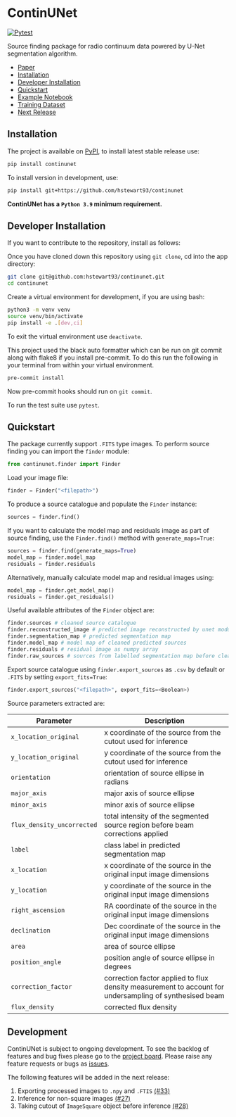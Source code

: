 # ContinUNet
[![Pytest](https://github.com/hstewart93/continunet/actions/workflows/pytest.yml/badge.svg)](https://github.com/hstewart93/continunet/actions/workflows/pytest.yml)

Source finding package for radio continuum data powered by U-Net segmentation algorithm.

- [Paper](https://academic.oup.com/rasti/article/3/1/315/7685538)
- [Installation](#installation)
- [Developer Installation](#developer-installation)
- [Quickstart](#quickstart)
- [Example Notebook](https://github.com/hstewart93/continunet/blob/main/continunet/user_example.ipynb)
- [Training Dataset](https://www.kaggle.com/datasets/harrietstewart/continunet)
- [Next Release](#development)

## Installation
The project is available on [PyPI](https://pypi.org/project/continunet/), to install latest stable release use:

```bash
pip install continunet
```

To install version in development, use:

```bash
pip install git+https://github.com/hstewart93/continunet
```

**ContinUNet has a `Python 3.9` minimum requirement.**

## Developer Installation
If you want to contribute to the repository, install as follows:

Once you have cloned down this repository using `git clone`, cd into the app directory:

```bash
git clone git@github.com:hstewart93/continunet.git
cd continunet
```

Create a virtual environment for development, if you are using bash:

```bash
python3 -m venv venv
source venv/bin/activate
pip install -e .[dev,ci]
```

To exit the virtual environment use `deactivate`.

This project used the black auto formatter which can be run on git commit along with flake8 if you install pre-commit. To do this run the following in your terminal from within your virtual environment.

```bash
pre-commit install
```

Now pre-commit hooks should run on `git commit`.

To run the test suite use `pytest`.

## Quickstart
The package currently support `.FITS` type images. To perform source finding you can import the `finder` module:

```python
from continunet.finder import Finder
```

Load your image file:

```python
finder = Finder("<filepath>")
```

To produce a source catalogue and populate the `Finder` instance:

```python
sources = finder.find()
```

If you want to calculate the model map and residuals image as part of source finding, use the `Finder.find()` method with `generate_maps=True`:

```python
sources = finder.find(generate_maps=True)
model_map = finder.model_map
residuals = finder.residuals
```

Alternatively, manually calculate model map and residual images using:

```python
model_map = finder.get_model_map()
residuals = finder.get_residuals()
```

Useful available attributes of the `Finder` object are:
```python
finder.sources # cleaned source catalogue
finder.reconstructed_image # predicted image reconstructed by unet module
finder.segmentation_map # predicted segmentation map
finder.model_map # model map of cleaned predicted sources
finder.residuals # residual image as numpy array
finder.raw_sources # sources from labelled segmentation map before cleaning
```

Export source catalogue using `finder.export_sources` as `.csv` by default or `.FITS` by setting `export_fits=True`:

```python
finder.export_sources("<filepath>", export_fits=<Boolean>)
```

Source parameters extracted are:

| **Parameter**              | **Description**                                                                                        |
|----------------------------|--------------------------------------------------------------------------------------------------------|
| `x_location_original`      | x coordinate of the source from the cutout used for inference                                          |
| `y_location_original`      | y coordinate of the source from the cutout used for inference                                          |
| `orientation`              | orientation of source ellipse in radians                                                               |
| `major_axis`               | major axis of source ellipse                                                                           |
| `minor_axis`               | minor axis of source ellipse                                                                           |
| `flux_density_uncorrected` | total intensity of the segmented source region before beam corrections applied                         |
| `label`                    | class label in predicted segmentation map                                                              |
| `x_location`               | x coordinate of the source in the original input image dimensions                                      |
| `y_location`               | y coordinate of the source in the original input image dimensions                                      |
| `right_ascension`          | RA coordinate of the source in the original input image dimensions                                     |
| `declination`              | Dec coordinate of the source in the original input image dimensions                                    |
| `area`                     | area of source ellipse                                                                                 |
| `position_angle`           | position angle of source ellipse in degrees                                                            |
| `correction_factor`        | correction factor applied to flux density measurement to account for undersampling of synthesised beam |
| `flux_density`             | corrected flux density                                                                                 |

## Development
ContinUNet is subject to ongoing development. To see the backlog of features and bug fixes please go to the [project board](https://github.com/users/hstewart93/projects/4/views/1). Please raise any feature requests or bugs as [issues](https://github.com/hstewart93/continunet/issues).

The following features will be added in the next release:

1. Exporting processed images to `.npy` and `.FTIS` [(#33)](https://github.com/hstewart93/continunet/issues/33)
2. Inference for non-square images [(#27)](https://github.com/hstewart93/continunet/issues/27)
3. Taking cutout of `ImageSquare` object before inference [(#28)](https://github.com/hstewart93/continunet/issues/28)
